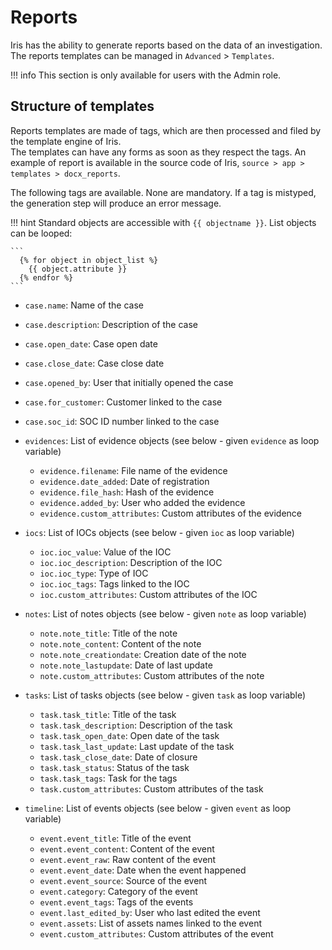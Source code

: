 # Reports

Iris has the ability to generate reports based on the data of an investigation.    
The reports templates can be managed in ``Advanced`` > ``Templates``.

!!! info
    This section is only available for users with the Admin role.

## Structure of templates
Reports templates are made of tags, which are then processed and filed by the template engine of Iris.   
The templates can have any forms as soon as they respect the tags. An example of report is available in the source code of Iris, ``source > app > templates > docx_reports``.  

The following tags are available. None are mandatory. If a tag is mistyped, the generation step will produce an error message.   

!!! hint 
    Standard objects are accessible with ``{{ objectname }}``.
    List objects can be looped:

    ```
      {% for object in object_list %}
        {{ object.attribute }}
      {% endfor %} 
    ```


- ``case.name``: Name of the case
- ``case.description``: Description of the case
- ``case.open_date``: Case open date 
- ``case.close_date``: Case close date 
- ``case.opened_by``: User that initially opened the case 
- ``case.for_customer``: Customer linked to the case 
- ``case.soc_id``: SOC ID number linked to the case 
- ``evidences``: List of evidence objects (see below - given ``evidence`` as loop variable)
    - ``evidence.filename``: File name of the evidence 
    - ``evidence.date_added``: Date of registration 
    - ``evidence.file_hash``: Hash of the evidence 
    - ``evidence.added_by``: User who added the evidence
    - ``evidence.custom_attributes``: Custom attributes of the evidence

- ``iocs``: List of IOCs objects (see below - given ``ioc`` as loop variable)
    - ``ioc.ioc_value``: Value of the IOC 
    - ``ioc.ioc_description``: Description of the IOC
    - ``ioc.ioc_type``: Type of IOC 
    - ``ioc.ioc_tags``: Tags linked to the IOC 
    - ``ioc.custom_attributes``: Custom attributes of the IOC

- ``notes``: List of notes objects (see below - given ``note`` as loop variable)
    - ``note.note_title``: Title of the note 
    - ``note.note_content``: Content of the note 
    - ``note.note_creationdate``: Creation date of the note 
    - ``note.note_lastupdate``: Date of last update 
    - ``note.custom_attributes``: Custom attributes of the note

- ``tasks``: List of tasks objects (see below - given ``task`` as loop variable)

    - ``task.task_title``: Title of the task 
    - ``task.task_description``: Description of the task 
    - ``task.task_open_date``: Open date of the task 
    - ``task.task_last_update``: Last update of the task 
    - ``task.task_close_date``: Date of closure 
    - ``task.task_status``: Status of the task 
    - ``task.task_tags``: Task for the tags 
    - ``task.custom_attributes``: Custom attributes of the task

- `timeline`: List of events objects (see below - given ``event`` as loop variable)

    - ``event.event_title``: Title of the event 
    - ``event.event_content``: Content of the event 
    - ``event.event_raw``: Raw content of the event 
    - ``event.event_date``: Date when the event happened 
    - ``event.event_source``: Source of the event 
    - ``event.category``: Category of the event 
    - ``event.event_tags``: Tags of the events 
    - ``event.last_edited_by``: User who last edited the event 
    - ``event.assets``: List of assets names linked to the event
    - ``event.custom_attributes``: Custom attributes of the event